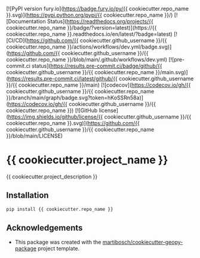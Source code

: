 \[!\[PyPI version fury.io\](https://badge.fury.io/py/{{ cookiecutter.repo_name }}.svg)\](https://pypi.python.org/pypi/{{ cookiecutter.repo_name }}/)
\[!\[Documentation Status\](https://readthedocs.org/projects/{{ cookiecutter.repo_name }}/badge/?version=latest)\](https://{{ cookiecutter.repo_name }}.readthedocs.io/en/latest/?badge=latest)
\[!\[CI/CD\](https://github.com/{{ cookiecutter.github_username }}/{{ cookiecutter.repo_name }}/actions/workflows/dev.yml/badge.svg)\](https://github.com/{{ cookiecutter.github_username }}/{{ cookiecutter.repo_name }}/blob/main/.github/workflows/dev.yml)
\[!\[pre-commit.ci status\](https://results.pre-commit.ci/badge/github/{{ cookiecutter.github_username }}/{{ cookiecutter.repo_name }}/main.svg)\](https://results.pre-commit.ci/latest/github/{{ cookiecutter.github_username }}/{{ cookiecutter.repo_name }}/main)
\[!\[codecov\](https://codecov.io/gh/{{ cookiecutter.github_username }}/{{ cookiecutter.repo_name }}/branch/main/graph/badge.svg?token=hKoSSRn58a)\](https://codecov.io/gh/{{ cookiecutter.github_username }}/{{ cookiecutter.repo_name }})
\[!\[GitHub license\](https://img.shields.io/github/license/{{ cookiecutter.github_username }}/{{ cookiecutter.repo_name }}.svg)\](https://github.com/{{ cookiecutter.github_username }}/{{ cookiecutter.repo_name }}/blob/main/LICENSE)

# {{ cookiecutter.project_name }}

{{ cookiecutter.project_description }}

## Installation

```bash
pip install {{ cookiecutter.repo_name }}
```

## Acknowledgements

- This package was created with the [martibosch/cookiecutter-geopy-package](https://github.com/martibosch/cookiecutter-geopy-package) project template.
